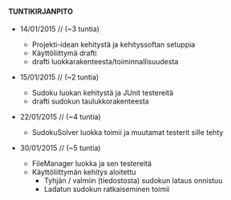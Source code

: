 #### TUNTIKIRJANPITO
* 14/01/2015 //  (~3 tuntia)
  * Projekti-idean kehitystä ja kehityssoftan setuppia
  * Käyttöliittymä drafti
  * drafti luokkarakenteesta/toiminnallisuudesta

* 15/01/2015 //  (~2 tuntia)
  * Sudoku luokan kehitystä ja JUnit testereitä
  * drafti sudokun taulukkorakenteesta

* 22/01/2015 // (~4 tuntia)
  * SudokuSolver luokka toimii ja muutamat testerit sille tehty

* 30/01/2015 // (~5 tuntia)
  * FileManager luokka ja sen testereitä
  * Käyttöliittymän kehitys aloitettu 
    * Tyhjän / valmiin (tiedostosta) sudokun lataus onnistuu
    * Ladatun sudokun ratkaiseminen toimii

